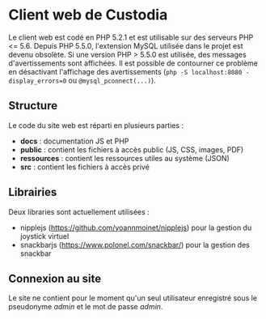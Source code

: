 # Client web de Custodia

Le client web est codé en PHP 5.2.1 et est utilisable sur des serveurs PHP <= 5.6.
Depuis PHP 5.5.0, l'extension MySQL utilisée dans le projet est devenu obsolète. Si une version PHP > 5.5.0 est utilisée, des messages d'avertissements sont affichées. Il est possible de contourner ce problème en désactivant l'affichage des avertissements (`php -S localhost:8080 -display_errors=0` ou `@mysql_pconnect(...)`).

## Structure
Le code du site web est réparti en plusieurs parties :   
- **docs** : documentation JS et PHP
- **public** : contient les fichiers à accès public (JS, CSS, images, PDF)
- **ressources** : contient les ressources utiles au système (JSON)
- **src** : contient les fichiers à accès privé

## Librairies
Deux libraries sont actuellement utilisées :
- nipplejs (https://github.com/yoannmoinet/nipplejs) pour la gestion du joystick virtuel
- snackbarjs (https://www.polonel.com/snackbar/) pour la gestion des snackbar

## Connexion au site
Le site ne contient pour le moment qu'un seul utilisateur enregistré sous le pseudonyme *admin* et le mot de passe *admin*.
